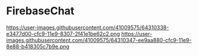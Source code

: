# FirebaseChat

https://user-images.githubusercontent.com/41009575/64310338-e3477d00-cfc9-11e9-8307-2f41e1be62c2.png
https://user-images.githubusercontent.com/41009575/64310347-ee9aa880-cfc9-11e9-8e88-b418305c7b9e.png
